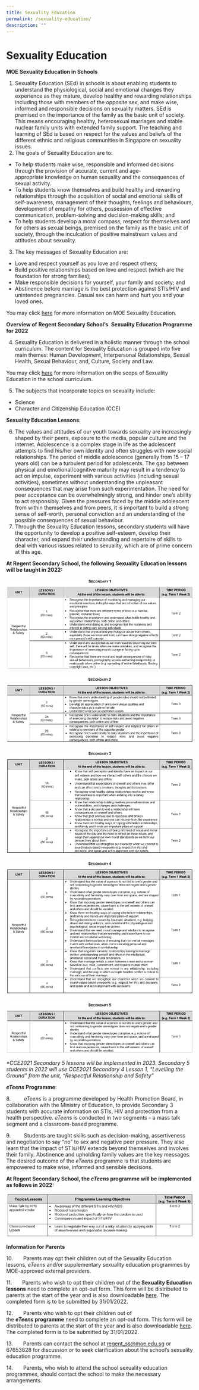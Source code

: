 ```yaml
---
title: Sexuality Education
permalink: /sexuality-education/
description: ""
---
```



Sexuality Education
===================

**MOE** **Sexuality Education in Schools**

1.  Sexuality Education (SEd) in schools is about enabling students to understand the physiological, social and emotional changes they experience as they mature, develop healthy and rewarding relationships including those with members of the opposite sex, and make wise, informed and responsible decisions on sexuality matters. SEd is premised on the importance of the family as the basic unit of society. This means encouraging healthy, heterosexual marriages and stable nuclear family units with extended family support. The teaching and learning of SEd is based on respect for the values and beliefs of the different ethnic and religious communities in Singapore on sexuality issues.
2.  The goals of Sexuality Education are to:
* To help students make wise, responsible and informed decisions through the provision of accurate, current and age-appropriate knowledge on human sexuality and the consequences of sexual activity.
* To help students know themselves and build healthy and rewarding relationships through the acquisition of social and emotional skills of self-awareness, management of their thoughts, feelings and behaviours, development of empathy for others, possession of effective communication, problem-solving and decision-making skills; and
* To help students develop a moral compass, respect for themselves and for others as sexual beings, premised on the family as the basic unit of society, through the inculcation of positive mainstream values and attitudes about sexuality.
3.  The key messages of Sexuality Education are:
* Love and respect yourself as you love and respect others;
* Build positive relationships based on love and respect (which are the foundation for strong families);
* Make responsible decisions for yourself, your family and society; and
* Abstinence before marriage is the best protection against STIs/HIV and unintended pregnancies. Casual sex can harm and hurt you and your loved ones.

You may click [here](https://www.moe.gov.sg/programmes/sexuality-education) for more information on MOE Sexuality Education.

**Overview of** **Regent Secondary School’s**  **Sexuality Education Programme for 2022**

4.  Sexuality Education is delivered in a holistic manner through the school curriculum. The content for Sexuality Education is grouped into five main themes: Human Development, Interpersonal Relationships, Sexual Health, Sexual Behaviour, and, Culture, Society and Law.

You may click [here](https://www.moe.gov.sg/programmes/sexuality-education/scope-and-teaching-approach) for more information on the scope of Sexuality Education in the school curriculum.

5.  The subjects that incorporate topics on sexuality include:
* Science
* Character and Citizenship Education (CCE)

**Sexuality Education Lessons**:

6.  The values and attitudes of our youth towards sexuality are increasingly shaped by their peers, exposure to the media, popular culture and the internet. Adolescence is a complex stage in life as the adolescent attempts to find his/her own identity and often struggles with new social relationships. The period of middle adolescence (generally from 15 – 17 years old) can be a turbulent period for adolescents. The gap between physical and emotional/cognitive maturity may result in a tendency to act on impulse, experiment with various activities (including sexual activities), sometimes without understanding the unpleasant consequences that may arise from such experimentation. The need for peer acceptance can be overwhelmingly strong, and hinder one’s ability to act responsibly. Given the pressures faced by the middle adolescent from within themselves and from peers, it is important to build a strong sense of self-worth, personal conviction and an understanding of the possible consequences of sexual behaviour.
7.  Through the Sexuality Education lessons, secondary students will have the opportunity to develop a positive self-esteem, develop their character, and expand their understanding and repertoire of skills to deal with various issues related to sexuality, which are of prime concern at this age.

**At Regent Secondary School, the following Sexuality Education lessons will be taught in 2022:**

![](/images/SEd-Secondary-1.png)

![](/images/SEd-Secondary-2.png)

![](/images/SEd-Secondary-3.png)

![](/images/SEd-Secondary-4.png)

![](/images/SEd-Secondary-5.png)

_\*CCE2021 Secondary 5 lessons will be implemented in 2023. Secondary 5 students in 2022 will use CCE2021 Secondary 4 Lesson 1, “Levelling the Ground” from the unit, “Respectful Relationship and Safety”_

**_eTeens_** **Programme**:

8.         _eTeens_ is a programme developed by Health Promotion Board, in collaboration with the Ministry of Education, to provide Secondary 3 students with accurate information on STIs, HIV and protection from a health perspective. _eTeens_ is conducted in two segments – a mass talk segment and a classroom-based programme.

9.         Students are taught skills such as decision-making, assertiveness and negotiation to say “no” to sex and negative peer pressure. They also learn that the impact of STIs/HIV extends beyond themselves and involves their family. Abstinence and upholding family values are the key messages. The desired outcome of the _eTeens_ programme is that students are empowered to make wise, informed and sensible decisions.

**At Regent Secondary School, the _eTeens_ programme will be implemented as follows in 2022:**

![](/images/eTeens.png)

**Information for Parents**

10.       Parents may opt their children out of the Sexuality Education lessons, _eTeens_ and/or supplementary sexuality education programmes by MOE-approved external providers.

11.       Parents who wish to opt their children out of the **Sexuality Education lessons** need to complete an opt-out form. This form will be distributed to parents at the start of the year and is also downloadable [here](/files/Sexuality-Education-Parents-Opt-Out-Form-2022.pdf). The completed form is to be submitted by 31/01/2022.

12.       Parents who wish to opt their children out of the **_eTeens_ programme** need to complete an opt-out form. This form will be distributed to parents at the start of the year and is also downloadable [here](/files/eTeens-Parents-Opt-out-Form-Sec-2022.pdf). The completed form is to be submitted by 31/01/2022.

13.       Parents can contact the school at [regent\_ss@moe.edu.sg](mailto:regent_ss@moe.edu.sg) or 67653828 for discussion or to seek clarification about the school’s sexuality education programme.

14.       Parents, who wish to attend the school sexuality education programmes, should contact the school to make the necessary arrangements.